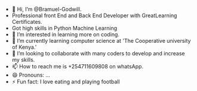 - 👋 Hi, I’m @Bramuel-Godwill.
- Professional front End and Back End Developer with GreatLearning Certificates.
- Got high skills in Python Machine Learning
- 👀 I’m interested in learning more on coding.
- 🌱 I’m currently learning computer science at 'The Cooperative university of Kenya.'
- 💞️ I’m looking to collaborate with many coders to develop and increase my skills.
- 📫 How to reach me is +254711609808 on whatsApp.
- 😄 Pronouns: ...
- ⚡ Fun fact: I love eating and playing football

<!---
Bramuel-Godwill/Bramuel-Godwill is a ✨ special ✨ repository because its `README.md` (this file) appears on your GitHub profile.
You can click the Preview link to take a look at your changes.
--->
